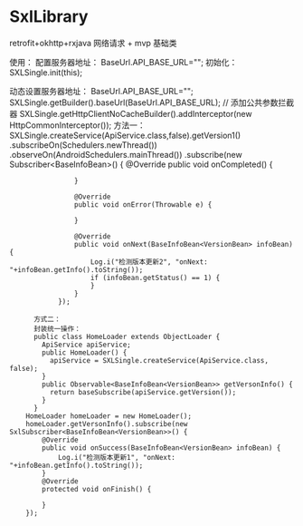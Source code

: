 # SxlLibrary
retrofit+okhttp+rxjava 网络请求 + mvp 基础类

使用：
  配置服务器地址：
   BaseUrl.API_BASE_URL="";
  初始化：
   SXLSingle.init(this);
   
   动态设置服务器地址：
   BaseUrl.API_BASE_URL="";
   SXLSingle.getBuilder().baseUrl(BaseUrl.API_BASE_URL);
  // 添加公共参数拦截器
    SXLSingle.getHttpClientNoCacheBuilder().addInterceptor(new HttpCommonInterceptor());
    方法一：
        SXLSingle.createService(ApiService.class,false).getVersion1()
                .subscribeOn(Schedulers.newThread())
                .observeOn(AndroidSchedulers.mainThread())
                .subscribe(new Subscriber<BaseInfoBean<VersionBean>>() {
                    @Override
                    public void onCompleted() {

                    }

                    @Override
                    public void onError(Throwable e) {

                    }

                    @Override
                    public void onNext(BaseInfoBean<VersionBean> infoBean) {
                        Log.i("检测版本更新2", "onNext: "+infoBean.getInfo().toString());
                        if (infoBean.getStatus() == 1) {
                        }
                    }
                });
                
          方式二：
          封装统一操作：
          public class HomeLoader extends ObjectLoader {
            ApiService apiService;
            public HomeLoader() {
              apiService = SXLSingle.createService(ApiService.class, false);
            }
            public Observable<BaseInfoBean<VersionBean>> getVersonInfo() {
              return baseSubscribe(apiService.getVersion());
            }
          }
        HomeLoader homeLoader = new HomeLoader();
        homeLoader.getVersonInfo().subscribe(new SxlSubscriber<BaseInfoBean<VersionBean>>() {
            @Override
            public void onSuccess(BaseInfoBean<VersionBean> infoBean) {
                Log.i("检测版本更新1", "onNext: "+infoBean.getInfo().toString());
            }
            @Override
            protected void onFinish() {

            }
        });
              
